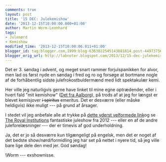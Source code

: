 ```yaml
---
comments: true
layout: post
title: '15 DEC: Julekemishow'
date: '2013-12-15T10:00:00.000+01:00'
author: Martin Worm-Leonhard
tags:
- Julenørd
- Kemishow
modified_time: '2013-12-15T10:00:06.811+01:00'
blogger_id: tag:blogger.com,1999:blog-6363822545143881814.post-4497375636014578372
blogger_orig_url: http://labnoter.blogspot.com/2013/12/15-dec-julekemishow.html
---
```


Det er 3. søndag i advent, og meget snart rammer forjulspanikken for
alvor, men lad os først nyde en søndag i fred og ro og forsøge at
bortmane nogle af de forhåbentlig sidste julefrokostbuldermænd med lidt
spektakulær kemi. 

Her ville jeg naturligvis gerne have linket til mine
egne optrædender, eller i hvert fald "mit kemishow" ([Det fra
Aalborg](http://www.kemishow.aau.dk/)), på trods af at jeg for længst er
blevet kemisjover ~~i spiritus~~ emeritus. Det er desværre (eller måske
heldigvis) ikke muligt --- på grund af årsager.

I stedet vil jeg anbefale alle at trykke på [dette yderst velformede
link](http://richannel.org/christmas-lectures/2012/peter-wothers)og se
[The Royal Institutions](http://www.rigb.org/) fantastiske juleshow fra
2012 --- eller en af de andre juleforelæsninger --- der er timevis af god
underholdning. 

Ja, det er jo så desværre kun tilgængeligt på engelsk,
men det er noget af det bedste show/nørd/formidling jeg har set på
nettet i nyere tid, så jeg ville bare lige dele den med jer. God
søndag!

\\Worm --- exshownisse.

